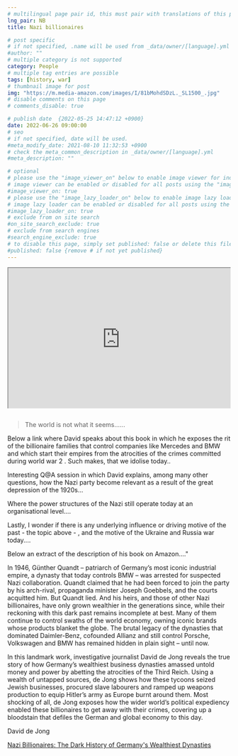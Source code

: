 ```yaml
---
# multilingual page pair id, this must pair with translations of this page. (This name must be unique)
lng_pair: NB
title: Nazi billionaires

# post specific
# if not specified, .name will be used from _data/owner/[language].yml
#author: ""
# multiple category is not supported
category: People
# multiple tag entries are possible
tags: [history, war]
# thumbnail image for post
img: "https://m.media-amazon.com/images/I/81bMohdSDzL._SL1500_.jpg"
# disable comments on this page
# comments_disable: true

# publish date  {2022-05-25 14:47:12 +0900}
date: 2022-06-26 09:00:00
# seo
# if not specified, date will be used.
#meta_modify_date: 2021-08-10 11:32:53 +0900
# check the meta_common_description in _data/owner/[language].yml
#meta_description: ""

# optional
# please use the "image_viewer_on" below to enable image viewer for individual pages or posts (_posts/ or [language]/_posts folders).
# image viewer can be enabled or disabled for all posts using the "image_viewer_posts: true" setting in _data/conf/main.yml.
#image_viewer_on: true
# please use the "image_lazy_loader_on" below to enable image lazy loader for individual pages or posts (_posts/ or [language]/_posts folders).
# image lazy loader can be enabled or disabled for all posts using the "image_lazy_loader_posts: true" setting in _data/conf/main.yml.
#image_lazy_loader_on: true
# exclude from on site search
#on_site_search_exclude: true
# exclude from search engines
#search_engine_exclude: true
# to disable this page, simply set published: false or delete this file
#published: false {remove # if not yet published}
---
```


<div style="position:relative;padding-bottom:56.25%;padding-top:35px;height:0;margin-bottom:2em;overflow:hidden">
    <iframe style="position:absolute;top:0;left:0;width:100%;height:100%"  src="https://www.youtube.com/embed/aWy93fefVPk?si=MIfhNpXMTxOrj8kX" title="YouTube video player"  allowfullscreen>
    </iframe>
</div>

> The world is not what it seems......

Below a link where David speaks about this book in which he exposes the rit of the billionaire families that control companies like Mercedes and BMW and which start their empires from the atrocities of the crimes committed during world war 2 .
Such makes, that we idolise today..

Interesting Q@A session in which David explains, among many other questions, how the Nazi party become relevant as a result of the great depression of the 1920s...

Where the power structures of the Nazi still operate today at an organisational level....

Lastly, I wonder if there is any underlying influence or driving motive of the past - the topic above - , and the motive of the Ukraine and Russia war today....

Below an extract of the description of his book on Amazon...."

In 1946, Günther Quandt – patriarch of Germany’s most iconic industrial empire, a dynasty that today controls BMW – was arrested for suspected Nazi collaboration. Quandt claimed that he had been forced to join the party by his arch-rival, propaganda minister Joseph Goebbels, and the courts acquitted him. But Quandt lied. And his heirs, and those of other Nazi billionaires, have only grown wealthier in the generations since, while their reckoning with this dark past remains incomplete at best. Many of them continue to control swaths of the world economy, owning iconic brands whose products blanket the globe. The brutal legacy of the dynasties that dominated Daimler-Benz, cofounded Allianz and still control Porsche, Volkswagen and BMW has remained hidden in plain sight – until now.

In this landmark work, investigative journalist David de Jong reveals the true story of how Germany’s wealthiest business dynasties amassed untold money and power by abetting the atrocities of the Third Reich. Using a wealth of untapped sources, de Jong shows how these tycoons seized Jewish businesses, procured slave labourers and ramped up weapons production to equip Hitler’s army as Europe burnt around them. Most shocking of all, de Jong exposes how the wider world’s political expediency enabled these billionaires to get away with their crimes, covering up a bloodstain that defiles the German and global economy to this day.

David de Jong

[Nazi Billionaires: The Dark History of Germany's Wealthiest Dynasties ](https://www.amazon.com/Nazi-Billionaires-Germanys-Wealthiest-Dynasties/dp/1328497887)
